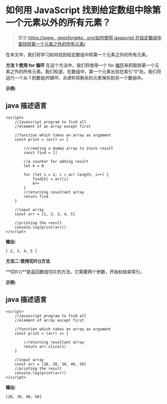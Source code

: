# 如何用 JavaScript 找到给定数组中除第一个元素以外的所有元素？

> 原文:[https://www . geesforgeks . org/如何使用 javascript 在给定数组中查找除第一个元素之外的所有元素/](https://www.geeksforgeeks.org/how-to-find-all-elements-in-a-given-array-except-for-the-first-one-using-javascript/)

在本文中，我们将学习如何找到给定数组中除第一个元素之外的所有元素。

**方法 1:使用 for 循环**
在这个方法中，我们将使用一个 for [循环](https://www.geeksforgeeks.org/javascript-for-loop/)来抓取除第一个元素之外的所有元素。我们知道，在数组中，第一个元素出现在索引“0”处。我们将运行一个从 1 到数组*的循环。长度*并将剩余的元素保存到另一个数组中。

**示例:**

## java 描述语言

```
<script>
    //Javascript program to find all
    //element of an array except first

    //function which takes an array as argument
    const print = (arr) => {

        //creating a dummy array to store result
        const find = []

        //a counter for adding result
        let k = 0

        for (let i = 1; i < arr.length; i++) {
            find[k] = arr[i]
            k++
        }
        //returning resultant array
        return find
    }

    //input array
    const arr = [1, 2, 3, 4, 5]

    //printing the result
    console.log(print(arr))
</script>
```

**输出:**

```
[ 2, 3, 4, 5 ]
```

**方法二:使用切片()方法**

**切片()**是返回数组切片的方法。它需要两个参数，开始和结束索引。

**示例:**

## java 描述语言

```
<script>
    //Javascript program to find all
    //element of array except first

    //function which takes an array as argument
    const print = (arr) => {

        //returning resultant array
        return arr.slice(1)
    }

    //input array
    const arr = [10, 20, 30, 40, 50]
    //printing the result
    console.log(print(arr))
</script>
```

**输出:**

```
[20, 30, 40, 50]
```